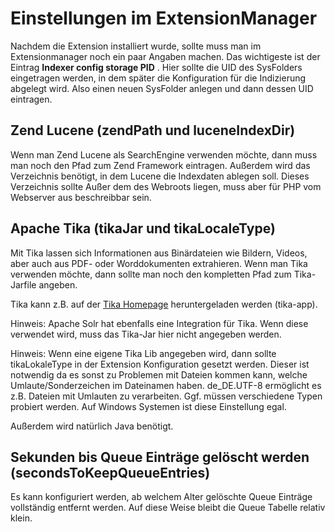 Einstellungen im ExtensionManager
=================================

Nachdem die Extension installiert wurde, sollte muss man im Extensionmanager noch ein paar Angaben machen. Das wichtigeste ist der Eintrag **Indexer config storage PID** . Hier sollte die UID des SysFolders eingetragen werden, in dem später die Konfiguration für die Indizierung abgelegt wird. Also einen neuen SysFolder anlegen und dann dessen UID eintragen.

Zend Lucene (zendPath und luceneIndexDir)
-----------------------------------------

Wenn man Zend Lucene als SearchEngine verwenden möchte, dann muss man noch den Pfad zum Zend Framework eintragen. Außerdem wird das Verzeichnis benötigt, in dem Lucene die Indexdaten ablegen soll. Dieses Verzeichnis sollte Außer dem des Webroots liegen, muss aber für PHP vom Webserver aus beschreibbar sein.

Apache Tika (tikaJar und tikaLocaleType)
----------------------------------------

Mit Tika lassen sich Informationen aus Binärdateien wie Bildern, Videos, aber auch aus PDF- oder Worddokumenten extrahieren. Wenn man Tika verwenden möchte, dann sollte man noch den kompletten Pfad zum Tika-Jarfile angeben.

Tika kann z.B. auf der [Tika Homepage](https://tika.apache.org/download.html) heruntergeladen werden (tika-app).

Hinweis: Apache Solr hat ebenfalls eine Integration für Tika. Wenn diese verwendet wird, muss das Tika-Jar hier nicht angegeben werden.

Hinweis: Wenn eine eigene Tika Lib angegeben wird, dann sollte tikaLokaleType in der Extension Konfiguration gesetzt werden. Dieser ist notwendig da es sonst zu Problemen mit Dateien kommen kann, welche Umlaute/Sonderzeichen im Dateinamen haben. de\_DE.UTF-8 ermöglicht es z.B. Dateien mit Umlauten zu verarbeiten. Ggf. müssen verschiedene Typen probiert werden. Auf Windows Systemen ist diese Einstellung egal.

Außerdem wird natürlich Java benötigt.

Sekunden bis Queue Einträge gelöscht werden (secondsToKeepQueueEntries)
-----------------------------------------------------------------------

Es kann konfiguriert werden, ab welchem Alter gelöschte Queue Einträge vollständig entfernt werden. Auf diese Weise bleibt die Queue Tabelle relativ klein.
